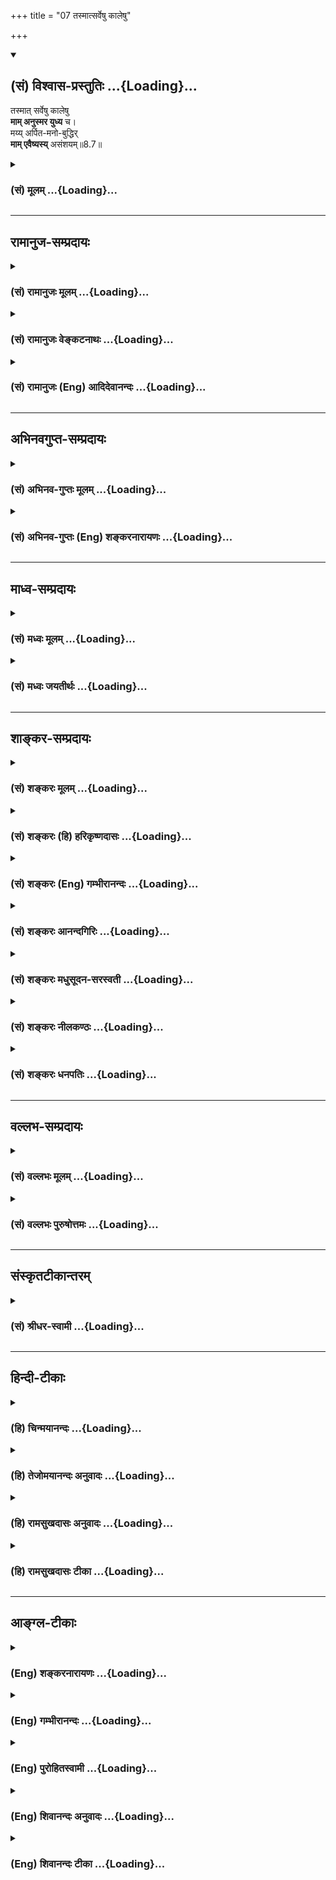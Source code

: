 +++
title = "07 तस्मात्सर्वेषु कालेषु"

+++
<div class="js_include" newlevelforh1="2" title="(सं) विश्वास-प्रस्तुतिः" unfilled url="/mahAbhAratam/vyAsaH/shlokashaH/06-bhIShma-parva/03-bhagavad-gItA-parva/saMskRtam/vishvAsa-prastutiH/08_axara-para-brahma-yo/07_tasmAtsarveShu_kA.md">
<details open><summary><h2>(सं) विश्वास-प्रस्तुतिः ...{Loading}...</h2></summary>

तस्मात् सर्वेषु कालेषु  
**माम् अनुस्मर युध्य** च।  
मय्य् अर्पित-मनो-बुद्धिर्  
**माम् एवैष्यस्य्** असंशयम्॥8.7॥
</details>
</div>
<div class="js_include collapsed" newlevelforh1="3" title="(सं) मूलम्" unfilled url="/mahAbhAratam/vyAsaH/shlokashaH/06-bhIShma-parva/03-bhagavad-gItA-parva/saMskRtam/mUlam/08_axara-para-brahma-yo/07_tasmAtsarveShu_kA.md">
<details><summary><h3>(सं) मूलम् ...{Loading}...</h3></summary>

तस्मात्सर्वेषु कालेषु मामनुस्मर युध्य च।  
मय्यर्पितमनोबुद्धिर्मामेवैष्यस्यसंशयम्।।8.7।।
</details>
</div>


_________________
## रामानुज-सम्प्रदायः
<div class="js_include collapsed" newlevelforh1="3" title="(सं) रामानुजः मूलम्" unfilled url="/mahAbhAratam/vyAsaH/shlokashaH/06-bhIShma-parva/03-bhagavad-gItA-parva/saMskRtam/rAmAnujaH/mUlam/08_axara-para-brahma-yo/07_tasmAtsarveShu_kA.md">
<details><summary><h3>(सं) रामानुजः मूलम् ...{Loading}...</h3></summary>

।।8.7।।**तस्मात् सर्वेषु कालेषु** आप्रयाणाद् अहरहः **माम् अनुस्मर**
अहरहः अनुस्मृतिकरं युद्धादिकं
वर्णाश्रमानुबन्धिश्रुतिस्मृतिचोदितनित्यनैमित्तिकं च कर्म कुरु। एतदुपायेन
**मय्यर्पितमनोबुद्धिः** अन्तकाले च **माम् एव** स्मरन् यथाभिलषितप्रकारं
मां प्राप्स्यसि न अत्र संशयः। एवं सामान्येन सर्वत्र स्वप्राप्यावाप्तिः
अन्त्यप्रत्ययाधीना इति उक्त्वा तदर्थं त्रयाणाम् उपासनप्रकारभेदं वक्तुम्
उपक्रमते। तत्र ऐश्वर्यार्थिनाम् उपासनप्रकारं यथोपासनम्
अन्त्यप्रत्ययकारकं च आह --

</details>
</div>
<div class="js_include collapsed" newlevelforh1="3" title="(सं) रामानुजः वेङ्कटनाथः" unfilled url="/mahAbhAratam/vyAsaH/shlokashaH/06-bhIShma-parva/03-bhagavad-gItA-parva/saMskRtam/rAmAnujaH/venkaTanAthaH/08_axara-para-brahma-yo/07_tasmAtsarveShu_kA.md">
<details><summary><h3>(सं) रामानुजः वेङ्कटनाथः ...{Loading}...</h3></summary>

  
  
।।8.7।। एवमन्तिमप्रत्ययाधीने फले अन्तिमप्रत्यये चानवरतभावनाधीने भवताऽपि
तथाविधभावना तदनुग्राहकं कर्म च कर्तव्यमित्युच्यतेतस्मात् इति
श्लोकेन। सर्वेषु कालेषु इत्यनेन स खल्वेवं वर्तयन्यावदायुषं
ब्रह्मलोकमभिसम्पद्यते \[छां.उ.8।15।1\] प्रायणान्तमोङ्कारमभिध्यायति
\[प्रश्नो.5।1\] इत्यादिः
श्रुतिश्चानुस्मृतेत्यभिप्रायेणआप्रायणादित्युक्तम्। सूत्रं
चआप्रायणात्तत्रापि हि दृष्टम् \[ब्र.सू.4।1।12\] इति। प्रतिमासं
प्रतिपक्षमनुस्मरणेऽप्याप्रायणादिति वक्तुं शक्यमिति तद्व्युदासाभिप्रायेण
बहुवचनमित्याहअहरहरिति। तं पूर्वापररात्रेषु युञ्जानः
इत्यादिविहितैकाग्रतानुरूपसात्त्विककालेष्वित्युक्तं भवति। तथा च सूत्रं --
यत्रैकाग्रता तत्राविशेषात् \[ब्र.सू.4।1।11\] इति। युध्य च इति विहितस्य
युद्धस्य अत्रफलवत्सन्निधावफलं तदङ्गम् इत्यादिन्यायादनुस्मृत्यङ्गत्वं
सिद्धम् तच्च युद्धमत्र प्रस्तुतत्वादुपलक्षणतयोक्तम् ततश्च प्रमाणसिद्धं
यथास्ववर्णाश्रमकर्मावश्यं कर्तव्यमित्युक्तं
भवतीत्यभिप्रायेणाहअहरहरनुस्मृतिकरं
युद्धादिकमिति। वर्णाश्रमानुबन्धीत्युपलक्ष्यसङ्ग्राहकाकारः। चोदितमित्यने
शमादिविधेश्चोदितव्यतिरिक्तविषयत्वं सूचितम्। नित्यनैमित्तिकशब्देन
फलाभिसन्धिपूर्वकर्मव्युदासः। मय्यर्पितमनोबुद्धिः इत्यस्य
उक्तार्थानुवादरूपत्वं दर्शयति -- एवमिति। उपायेन कर्मादिरूपेणेत्यर्थः।
अनुस्मरणमेवात्र मनसोऽर्पणम् बुद्धेरर्पणं तु फलप्रदत्वाध्यवसायः।
प्रकरणसिद्धावान्तरव्यापारकथनंअन्तकाले च मामेव स्मरन्निति।
यद्वाअत्रोपायेनेति कर्मानुगृहीतानुस्मृतिरेवोच्यते तत्फलं
मय्यर्पितमनोबुद्धिः इति। तस्यैवार्थः -- अन्तकाले च मामेव स्मरन्निति।
पूर्वोत्तरानुवृत्ताधिकारित्रयसाधारण्यायाह -- यथाभिलषितप्रकारं
मामिति। निस्संशयेषु सर्वेषु नित्यं वसति वै हरिः। ससंशयान्
हेतुबलान्नाध्यावसति माधवः \[म.भा.12।349।71\] इत्यादिवत्असंशयः
इत्यस्यार्जुनविशेषणत्वेऽपि फलितमाह -- नात्र संशय इति। अ मा नो ना
प्रतिषेधे इति वचनादकारो वाऽत्र पृथगनुसन्धेयः। एतमितः
प्रेत्याभिसम्भवितास्मीति यस्य स्यादद्धा न विचिकित्सास्ति
\[छां.उ.3।14।4\],इत्यादिकमत्रानु सन्धेयम्।  
  

</details>
</div>
<div class="js_include collapsed" newlevelforh1="3" title="(सं) रामानुजः (Eng) आदिदेवानन्दः" unfilled url="/mahAbhAratam/vyAsaH/shlokashaH/06-bhIShma-parva/03-bhagavad-gItA-parva/saMskRtam/rAmAnujaH/english/AdidevAnandaH/08_axara-para-brahma-yo/07_tasmAtsarveShu_kA.md">
<details><summary><h3>(सं) रामानुजः (Eng) आदिदेवानन्दः ...{Loading}...</h3></summary>

8.7 Therefore, at all times, until your departure, remember Me, day after day. Engage yourself in actions appropriate to your station and stage in life, which would make you remember Me. These actions are prescribed by the Srutis and Smrtis and comprise the periodical and occasional rites. Thus, by this means, with your mind and intellect set on Me, you will remember Me at the time of death and thus attain to Me in the manner desired by you. There is no doubt about this. Thus, having laid down the common principle that the attainment of one's end is dependent on one's last thought, Sri Krsna proceeds to describe different modes of contemplation (Upasana) to be practised by the three groups of devotees for aciring their objectives. Of these, he first speaks about the modes of contemplation to be adopted by the seekers of enjoyments and power and the type of the last thought consistent with their contemplation.

</details>
</div>


_________________
## अभिनवगुप्त-सम्प्रदायः
<div class="js_include collapsed" newlevelforh1="3" title="(सं) अभिनव-गुप्तः मूलम्" unfilled url="/mahAbhAratam/vyAsaH/shlokashaH/06-bhIShma-parva/03-bhagavad-gItA-parva/saMskRtam/abhinava-guptaH/mUlam/08_axara-para-brahma-yo/07_tasmAtsarveShu_kA.md">
<details><summary><h3>(सं) अभिनव-गुप्तः मूलम् ...{Loading}...</h3></summary>

।।8.5 -- 8.7।। अथ योऽवशिष्टः प्रश्नः कथं प्रयाणकाले ज्ञेयोऽसि इति तं
निर्णयति -- अन्तकालेऽपि इत्यादि असंशयम् इत्यन्तम्। न केवलं
स्वस्थावस्थायां यावत् अन्तकालेऽपि +++(N कालेऽपीति)+++ । मामेति --
व्यवच्छिन्नसकलोपाधिकम्। कथं च अस्वस्थावस्थायां +++(K [n] अन्तावस्थायाम्)+++
विनिवत्तसकलेन्द्रियचेष्टस्य भगवान् स्मृतिपथमुपेयात् इत्युपायमपि उपदिशति
तस्मादिति। सर्वावस्थासु व्यावहारिकीष्वपि यस्य भगवत्तत्त्वं न हृदयादपयाति
तस्य भगवत्येव सकलकर्मसंन्यासिनः सततं भगवन्मयस्य अवश्यं स्वयमेव
भगवत्तत्त्वं स्मृतिविषयतां यातीति। सदातद्भावभावितत्त्वं च अत्र हेतुः।
अतः एवाह -- येनैव वस्तुना सदा भावितान्तःकरणः +++(NK [n] अन्तःकरणभावः)+++ तदेव
मरणसमये स्मर्यते तद्भाव एव च प्राप्यते इति। सर्वथा मत्परम एव मत्प्रेप्सः
स्यादित्यत्र तात्पर्यम्। न तु यदेवान्ते स्मर्यते तत्तत्त्वमेवावाप्यते +++(N
तत्तदेवावाप्यते)+++ इति। एवं हि सति ज्ञानिनोऽपि
यावच्छरीरभाविधातुदोषविकलितचिवृत्तेर्जडतां प्राप्तस्य तामसस्येव गतिः
स्यात्। न च अम्युपगमोऽत्र युक्तः प्रमाणभूतश्रुतिविरोधात्। अस्ति हि --
तीर्थे श्वपचगृहे वा नष्टस्मृतिरपि परित्यजन् देहम्।  
  
ज्ञानसमकालमुक्तः कैवल्यं याति हतशोकः।। इति +++(PS 83 )+++तस्मादेवं विध्यनुवादौ।
सदा येन भावितमन्तःकरणं तदेवान्ते प्रयाणानन्तरं प्राप्यते। तच्च स्मर्यते
न वा इति नात्र निर्बन्धः। अन्वाचयश्चायम् अपिशब्देन सूचितः। स्मरणस्य
असर्वथाभावं वाशब्दः स्फुटयति। सदा च मत्परमो जनः सर्वथा स्यात् इति
तात्पर्यं मुनिरेव प्रकटयति। यदाह -- तस्मात् सर्वेषु कालेषु मानुस्मर इति।
तेनेत्थमत्र पदसङ्गतिः -- सदा यं यं भावं स्मरन् कलेबरं त्यजति अन्तेऽपि वा
स्मरन् -- वाग्रहणात् अस्मरन् ,वा -- तं तमेवैति। यतोऽसौ सदा तद्भावेन
भावितः। अन्ये तु -- कलेवरं त्यजति सति अन्ते कलेवरत्यागक्षणे
बन्धुपुत्रादिप्रमात्रगोचरे +++(SK [n] -- प्रमात्रन्तरागोचरे)+++
श्वासायासहिक्कागद्गदादिचेष्टाचरमभाविनि क्षणे शरीरदार्ढ्यबन्धप्रतनूभावात्
देहकृतसुखदुःखमोहबन्धे,+++(K -- वन्ध्ये)+++ कालांशे देहत्यजनशब्दवाचेय यदेव
स्मरति तदेव प्रथमसंविदनुगृहीतम् अस्य रूपं संपद्यते। तादृशे +++(SN तादृशि)+++ च
काले स्मरणस्य कारणं सदा तद्भावभावितत्त्वमिति। त्यजति इति सप्तमी योज्या
इति। प्राक्तन एवार्थः। ननु एवमन्तकाले किं प्रयोजनं तत्स्मरणेन क एवमाह
प्रयोजनम् इति किंतु वस्तुवृत्तोपनतमेव तद्भवति तस्मिन्नन्त्ये क्षणे। ननु
पुत्रकलत्रबन्धुभृतेः शिशिरोदकपानादेर्वा अन्त्ये क्षणे दृष्टं स्मरणम् इति
तद्भावापत्तिः स्यात् मैवम्। न हि सोऽन्त्यः क्षणः स्फुटदेहावस्थानात्। न
हि असावन्त्यः क्षणः अस्मद्विवक्षितो भवादृशैर्लक्ष्यते। तत्र त्वन्त्ये
क्षणे येनैव रूपेण भवितव्यं तत्संस्कारस्य दूरवर्त्तिनोऽपि --
जातिदेशकालव्यवहितानामपि +++(SN omit जाति also the following compound word
स्मृति,etc.)+++ आनन्तर्यम् स्मृतिसंस्कारयोरेकरूपत्त्वात् +++(YS IV 9.)+++इति
न्यायेन प्रबोधेन भाव्यम्। तद्वशात् तत्स्मरणं तत्स्मृत्या
तद्भावप्राप्तिः। कस्य चित्तु देहस्य स्वस्थावस्थायामपि तदेव
काकतालीयवशाद्व्यज्यते। यथा मृगादेः पुराणे वर्णनं तत्कृतं तु मृगत्वम्। अत
एव प्रयाणकालेऽपि च माम् +++(VII30 )+++ इत्यादौ अपि च इति ग्रहणम्। ये हि सदा
भगवन्तं भावयन्ति,एवंभूता भविष्यामः इति तेषान्तज्जः
संस्कारोऽन्यसंस्कारप्रतिबन्धी +++(YS I 50 )+++इति न्यायेन
तस्यामलक्ष्यायामन्तदशायां संस्कारान्तरापहस्तनेन तत्संस्कारकृते
तत्तत्त्वस्मरणे,देहसद्भावक्षणकृते च तस्य स्मरणे +++(omits देहसद्भाव --
स्मरणे)+++ अनन्तरं देहविनिपातक्षणे एव कालसंस्कारनिवृत्तेः
तदिदमित्यादिवेद्यविभागानवभासात् संविन्मात्रसतत्त्वपरमेश्वरस्वभावतैव भवति
+++(CA adds इति श्रीमदभिनवगुप्तगुरूणां संमतम् ( संस्मृतम्)+++ after भवति)
इत्यलम् ( इत्यलं बहुना)। असंशयमिति -- नात्र संदेग्धव्यमिति
\[तात्पर्यम्\]।

</details>
</div>
<div class="js_include collapsed" newlevelforh1="3" title="(सं) अभिनव-गुप्तः (Eng) शङ्करनारायणः" unfilled url="/mahAbhAratam/vyAsaH/shlokashaH/06-bhIShma-parva/03-bhagavad-gItA-parva/saMskRtam/abhinava-guptaH/english/shankaranArAyaNaH/08_axara-para-brahma-yo/07_tasmAtsarveShu_kA.md">
<details><summary><h3>(सं) अभिनव-गुप्तः (Eng) शङ्करनारायणः ...{Loading}...</h3></summary>

8.5-7 Antakale etc., upto asamsayam. At the time of departure also :
i.e., not only as longs as \[one is\] in the healthy and unmolested
condition. Me alone : Me, with all attributes undistinguished. But at
the time of unhealthy state (at the time of death) of a person, how
cloud the Bhagavat enter the path of his memory, when all the activities
of the senses of that person have totally ended ; Hence \[to achieve
this result the Lord\] teaches also the means or device by 'Therefore'
etc.: The Bhagavat surely, on His own accord, becomes \[even at the time
of death\] the object of memory of that person from whose heart (mind)
the Bhagavat has never gone away in any cirucumstance connected with the
mundane life also; who has \[thus\] renounced all his actions to the
Bhagavat alone; and who is full of (fully absorbed in) the Bhagavat. For
this end, the means is to remain constantly absorbed in the thought of
the Bhagavat. That is why He Says : 'With whatever object the internal
organ of a person is filled up always, that object alone is remembered
by him at the time of death, and the state of that being alone is
attained \[by him\]. Hence, let a person, by all means, have Me alone as
his goal and be desirous of attaining Me'. This is the idea here. The
idea \[intended here\] is certainly not 'What is remembered, without
fail, at the last moment that being alone is attained by him'. Because
in that case the attainment of the man of wisdom would also be just like
that of an ignorant man. For, the former too \[at the time of death\]
gets \[complete\] dulness of mind that is benumbed by the disorder (or
defect) of he elements existing in his entire body. Certainly it is not
proper to accept this here. For, it would go agains the authority of the
scriptures. For, the fact is- 'He who has attained liberation
simultaneously with realisation \[of the Self\], and whose sorrows
\[therefore\] have been destroyed - he attains completely unity \[with
the Absolute\] even though \[at the time of death\] he has lost his
memory and abandons his body in a sacred place or in the house of a
dog-cooker (i.e., man of a low tribe)'. (PS, 83). Therefore the
matter-of-fact statement (or explanation) and injunction \[that are
meant here\] are the following : If a person's internal organ is
absorbed incessantly in the thought of a particular being, the same
being is attained by him at end after departure. It is immaterial
whether \[at the time of departure\] that being is remembered or not.
This secondary importance \[of the remembrance\] is indicated by the
word api 'also'. The word va 'or' makes it clear that the rememberance
does not exist in each and every case. The Sage (Vyasa) himself
clarifies his idea 'Let a man always remain by all means keeping Me (the
Absolute Lord) as his supreme goal'. Since the Sage says : 'Therefore at
all times keep Me (the Absolute) in your mind'. Therefore, the following
is the combination of words \[of the verse intended here\] : If a
person, remembering always, or at the last moment - the use of or
denotes 'or not remembering \[at the last moment\]' - a particular
being, leaves his body, he attains that particular being alone. For, he
is always absorbed in the thought of that being. But others \[interpret
the verses as follows\] : When one leaves his body as the end, just at
the moment of leaving the body i.e., at that moment which is not
cognizable to the perceivers like relatives, sons etc. \[standing
nearby\]; at that moment that comes last after the limb-movements, like
\[heavy\] breathing, exertion, hiccup, convulsive utterance etc., \[have
endred\]; at that fraction of time when the bondage of pleasure, pain
and bewilderment is weakened as a result of the weakening of the control
of the bodily strength; at that time that goes by the term dehatyajana
'the moment of casting the body off'; at that moment whatsoever being a
person remembers, his nature becomes entriely identical with that being,
favoured (taken as an object) by the First Consiousness. the cause for
remembering \[the Lord\] at that moment is to remanin ever absorbed in
the thought of Him. The word tyajati \[of verse 6\] is to be construed
as the seventh case \[meaning 'at the time of abandoning'\]. Hence, the
purport \[of the passage\] is only what has been said above. What is the
use of such a remembrance of Him at the last moment ; But, who told that
\[there\] is a use \[for it\] ; But, the remembrance is certainly
brought about as a natural course at the last moment. But this
\[proposition\] would lead to an undersirable conseence. For, it has
been observed that a person \[usually\] remberances at the last moment
either the maintenance of his children, wife and relatives, or drinking
of cold water and so on. So, he would become identical with those
things. It is not so. The moment, you speak of, is not the last moment.
For, at that moment the existence of body is being clearly felt. Really
that last moment, which we would like to speak of, can't be perceived by
persons like you. In what form alone the remembrance should be there at
the last moment is decided by \[its cause\], a potential mental
impression certainly arising at that time - even though it is far off -
according to the general principle : 'The remembrance and the potential
mental impression \[that causes it\] being identical in form, there
should be a seential immediacy \[between them\], even though they are
removed \[from one another\] by many births, by long distance and by
long passage of time'. (YS, IV, 9). Thus, depending on the potential
mental impression, there arises remembrance of a particular being, and
becuase of its remembrance one attains the identity of that being.
However in the case of certain body the same \[process\] is accidentally
indicated even at the stage of healthy body-condition. See for example,
the remembrance of a deer etc., \[both in the healthy conditions and in
the dying moment\] and the conseential attainment of the deerhood, as
described in the Puranic literature. That is why api ca 'and also' is
employed in \[the statement\] like 'and also at the time of journey.'
Therefore, those who constantly think of the Bhagavat with intention
'Let us become this Being'; they attain \[in the following order\] the
identity with Absolute Lord, of the exclusive nature of Consciousness :
\[First\] there arises the thought (smarana) of the Lord at the moment
when the bodily existence is felt; then at that unperceivable last
moment the potential mental impression, born of the said thought, gives
rise to the remembrance of the Lord by striking down all the other
potential mental impressions, according to the principle : 'The
potential mental impression, born therefrom , make all other potential
mental impressions powerless (YS., I, 50). Then only at the moment of
the fall of the body, because at that time the mental impression created
by \[the sense of\] time has come to an end and because the differences
of the objects like 'this', 'that' etc., are not felt-at that moment he
attains identity with the Lord. This much of discussion is enough.
Without doubt (verse 7) : one should not entertain any doubt in this
regard.

</details>
</div>


_________________
## माध्व-सम्प्रदायः
<div class="js_include collapsed" newlevelforh1="3" title="(सं) मध्वः मूलम्" unfilled url="/mahAbhAratam/vyAsaH/shlokashaH/06-bhIShma-parva/03-bhagavad-gItA-parva/saMskRtam/madhvaH/mUlam/08_axara-para-brahma-yo/07_tasmAtsarveShu_kA.md">
<details><summary><h3>(सं) मध्वः मूलम् ...{Loading}...</h3></summary>

।।8.6 -- 8.7।। स्मरन्पुरुषस्त्यजतीति भिन्नकालीनत्वेऽप्यविरोध इति मन्दमतेः
शङ्का मा भूदित्यन्त इति विशेषणम् सुमतेनव शङ्कावकाशः। स्मरंस्त्यजति
इत्येककालीनत्वप्रतीतेः। दुर्मतेर्दुःखान्न स्मरंस्त्यजतीति
शङ्का। त्यजन्देहं न कश्चित्तु मोहमाप्नोत्यसंशयम् इति स्कान्दे। तस्य
हैतस्य हृदयस्याग्रं प्रद्योतते तेन प्रद्योतेनैष आत्मा निष्क्रामति
\[बृ.उ.4।4।2\] इति हि श्रुतिः। सदा तद्भावभावितः,इत्यन्तकालस्मरणोपायमाह --
भावोऽन्तर्गतं मनः तथाभिधानात्। भावितत्वं अतिवासितत्वम्। भावना त्वतिवासना
इत्यभिधानात्।

</details>
</div>
<div class="js_include collapsed" newlevelforh1="3" title="(सं) मध्वः जयतीर्थः" unfilled url="/mahAbhAratam/vyAsaH/shlokashaH/06-bhIShma-parva/03-bhagavad-gItA-parva/saMskRtam/madhvaH/jayatIrthaH/08_axara-para-brahma-yo/07_tasmAtsarveShu_kA.md">
<details><summary><h3>(सं) मध्वः जयतीर्थः ...{Loading}...</h3></summary>

।।8.6 -- 8.7।। ननु कलेवरत्यागस्यान्ताव्यभिचारादन्त इति व्यर्थमित्यत आह --
**स्मरन्नि**ति। नान्त इत्येतत्कलेवरं त्यजतीत्यस्य विशेषणं येन व्यर्थं
स्यात् किन्तु अन्ते स्मरन्निति स्मरणस्यैव तत्रापि किं प्रयोजनं इति चेत्
उच्यतेलक्षणहेत्वोः क्रियायाः \[अष्टा.3।2।126\] इति लक्षणेऽपि
शतुर्विधानात्। स्मरन्पुरुषः कलेवरं त्यजति इति
स्मरणकलेवरत्यागयोर्भिन्नकालत्वेऽपि न कश्चिच्छब्दविरोध इति मन्दमतेः शङ्का
स्यात् सा मा भूदित्येवमर्थमन्त इति स्मरणस्य विशेषणमुपात्तम् तेनात्र
स्मरणकलेवरत्यागयोरेककालत्वसिद्धिरिति। मन्दमतेः इत्यस्य कृत्यमाह --
**सुमतेरि**ति। कुतः इत्यत आह -- **स्मरन्नि**ति। लटः शतृशानचौ
\[अष्टा.3।2।124\] इति लडादेशत्वेनापि शतुर्विधानमस्ति स च लडिति वर्तमाने
पुनर्लङ्ग्रहणसामर्थ्यात्क्वचित् प्रथमासामानाधिकरण्येऽपि भवति लक्षणे
विहिताच्च ल़डादेशो बलीयान्। तत्र क्रियाया इत्युपपदसापेक्षत्वात्
अस्यानपेक्षत्वात्। अप्रथमासमानाधिकरणे
इत्यस्यातिप्रसक्तिपरिहारमात्रार्थत्वात्। तथा च बलवतो
ग्राह्यत्वेस्मरंस्त्यजति इत्यस्य स्मरति च त्यजति चेत्यर्थः स्यात्। एवं
चान्तः इत्यनुक्ते़ऽपि,स्मरणत्यागयोरेककालीनत्वप्रतीतेः सुमतेर्नैव
शङ्कावकाश इति भावः। ननु दुर्मतिरपि शाब्दं न्यायं जानात्येव अन्यथा
शास्त्रे नाधिक्रियेत केवलमध्यात्मविषये न प्रवीणः तत्कथं तस्याप्येषा
शङ्का स्यात् ततश्च तं प्रत्यपि अन्त इत्येतत् व्यर्थमित्यत आह --
**दुर्मतेरि**ति। दुर्मतेर्भविष्यति शङ्का भिन्नकालत्वविषया। कुतः मरणकाले
महद्दुःखं जायते दुःखस्य च संस्कारविलोपहेतुत्वं प्रसिद्धम् अतो
दुःखात्कारणात् मूर्छितो न स्मरंस्त्यजति। कलेवरत्यागसमये स्मरणमसम्भवीति
यावत्। एतामनुपपत्तिं पश्यन् बलवन्तमपि लडादेशं विहाय लक्षणार्थमेव हि
मन्यत इति भावः। ननु सुमतेरप्येवं शङ्का स्यादेव कथं चेयं शङ्का
तत्त्वप्रतीतिरेवेति चेत् न अज्ञानिन एव देहाभिमानिनो
देहत्यागमात्मत्यागमिव मन्यमानस्य मरणकाले दुःखं भवति तदपि
मरणक्षणात्पूर्वमेव ज्ञानी तु सर्वदा देहं हेयमेव मन्यमानो न मनागपि
दुःखायते किन्तु विशिष्टमेव तस्योत्क्रमणामत्यध्यात्मशास्त्रमनुसन्दधानस्य
सुमतेः शङ्कानवकाशात्। किं तदध्यात्मशास्त्रं इत्यत आह -- **त्यजन्नि**ति।
कश्चिद्विद्वान्। अविद्वानपि तत्काले तस्येति मरणवैशिष्ट्यमात्रपरम् न
त्वन्त इत्येतत् स्मरणविशेषणं चेत् तदासदा तद्भावभावितः \[8।6\] इत्यनेनैव
गतार्थं स्यात् अन्यथा तद्व्यर्थं भवेदित्यत आह -- **सदे**ति।
अन्तकालस्मरणमेव तत्प्राप्तिसाधनम्। न च तदकस्माद्भवति अतः तदुपायत्वेन सदा
तद्भावभावितत्वमुच्यत इत्यर्थः। कथमित्यतो यथाऽयं तदुपायः स्यात् तथा
व्याचष्टे -- **भाव** इति। तथाऽभिधानादिति स्याद्भावोऽन्तर्गतं मन
इत्येवरूपादभिधानादित्यर्थः। वासितत्वं संस्कृतत्वम्। तस्मिन्
भावस्तद्भावस्तेन भावित इति मनोधर्मेणात्मोपचर्यते।

</details>
</div>


_________________
## शाङ्कर-सम्प्रदायः
<div class="js_include collapsed" newlevelforh1="3" title="(सं) शङ्करः मूलम्" unfilled url="/mahAbhAratam/vyAsaH/shlokashaH/06-bhIShma-parva/03-bhagavad-gItA-parva/saMskRtam/shankaraH/mUlam/08_axara-para-brahma-yo/07_tasmAtsarveShu_kA.md">
<details><summary><h3>(सं) शङ्करः मूलम् ...{Loading}...</h3></summary>

।।8.7।। --,**तस्मात् सर्वेषु कालेषु माम् अनुस्मर** यथाशास्त्रम्। **युध्य
च** युद्धं च स्वधर्मं कुरु। मयि वासुदेवे अर्पिते मनोबुद्धी यस्य तव स
त्वं **मयि अर्पितमनोबुद्धिः** सन् **मामेव** यथास्मृतम् **एष्यसि**
आगमिष्यसि **असंशयः** न संशयः अत्र विद्यते।। किञ्च --,

</details>
</div>
<div class="js_include collapsed" newlevelforh1="3" title="(सं) शङ्करः (हि) हरिकृष्णदासः" unfilled url="/mahAbhAratam/vyAsaH/shlokashaH/06-bhIShma-parva/03-bhagavad-gItA-parva/saMskRtam/shankaraH/hindI/harikRShNadAsaH/08_axara-para-brahma-yo/07_tasmAtsarveShu_kA.md">
<details><summary><h3>(सं) शङ्करः (हि) हरिकृष्णदासः ...{Loading}...</h3></summary>

।।8.7।। क्योंकि इस प्रकार अन्तकालकी भावना ही अन्य शरीरकी प्राप्तिका कारण
है --, इसलिये तू हर समय मेरा स्मरण कर और शास्त्राज्ञानुसार स्वधर्मरूप
युद्ध भी कर। इस प्रकार मुझ वासुदेवमें जिसके मनबुद्धि अर्पित हैं ऐसा तू
मुझमें अर्पित किये हुए मनबुद्धिवाला होकर मुझको ही अर्थात् मेरे
यथाचिन्तित स्वरूपको ही प्राप्त हो जायगा इसमें संशय नहीं है।

</details>
</div>
<div class="js_include collapsed" newlevelforh1="3" title="(सं) शङ्करः (Eng) गम्भीरानन्दः" unfilled url="/mahAbhAratam/vyAsaH/shlokashaH/06-bhIShma-parva/03-bhagavad-gItA-parva/saMskRtam/shankaraH/english/gambhIrAnandaH/08_axara-para-brahma-yo/07_tasmAtsarveShu_kA.md">
<details><summary><h3>(सं) शङ्करः (Eng) गम्भीरानन्दः ...{Loading}...</h3></summary>

8.7 Tasmat, therefore; anusmara, think of; mam, Me, in the way
prescribed by the scriptures; sarvesu kalesu, at all times; and yudhya,
fight, engage your-self in war, which is your own (caste) duty.
Asamsayah, there is no doubt in this matter; that arpita-mano-buddhih,
by dedicating your mind and intellect; mayi; to Me; esyasi, you-you who
have thus dedicated our mind and intellect to Me, Vasudeva-will attain;
mam eva, Me alone, as I shall be remembered. \[When the Lord instructs
Arjuna to think of Him, and at the same time engage in war, it may seem
that He envisages a combination of Knowledge and action. But this is not
so, because when one thinks of all actions, accessories and results that
come within the purview of the mind and the intellect as Brahman, it is
denied that actions etc. have any separate reality apart from Brahman.
Therefore no combination is involved here.\] Besides,

</details>
</div>
<div class="js_include collapsed" newlevelforh1="3" title="(सं) शङ्करः आनन्दगिरिः" unfilled url="/mahAbhAratam/vyAsaH/shlokashaH/06-bhIShma-parva/03-bhagavad-gItA-parva/saMskRtam/shankaraH/AnandagiriH/08_axara-para-brahma-yo/07_tasmAtsarveShu_kA.md">
<details><summary><h3>(सं) शङ्करः आनन्दगिरिः ...{Loading}...</h3></summary>

।।8.7।। सततभावना
प्रतिनियतफलप्राप्तिनिमित्तान्त्यप्रत्ययहेतुरित्यङ्गीकृत्यानन्तरश्लोकमवतारयति
-- **तस्मादिति।** विशेषणत्रयवतो भगवदनुस्मरणस्य भगवत्प्राप्तिहेतुत्वं
तस्मादित्युच्यते। सर्वेषु कालेष्वादरनैरन्तर्याभ्यां सहेति यावत्।
भगवदनुस्मरणे विशेषणत्रयसाहित्यं यथाशास्त्रमिति द्योत्यते। भगवदनुसंधानं
कर्तव्यमुक्त्वा तेन सह स्वधर्ममपि कुरु युद्धमित्युपदिशता भगवता समुच्चयो
ज्ञानकर्मणोरङ्गीकृतो भातीत्याशङ्क्याह -- **मयीति।** मनोबुद्धिगोचरं
क्रियाकारकफलजातं सकलमपि ब्रह्मैवेति भावयन्युध्यस्वेति ब्रुवता
क्रियादिकलापस्य ब्रह्मातिरिक्तस्याभावाभिलापान्नात्र समुच्चयो विवक्षित
इत्यर्थः। उक्तरीत्या स्वधर्ममनुवर्तमानस्य प्रयोजनमाह -- **मामेवेति।**
उक्तसाधनवशात्फलप्राप्तौ प्रतिबन्धाभावं सूचयति -- **असंशय इति।**

</details>
</div>
<div class="js_include collapsed" newlevelforh1="3" title="(सं) शङ्करः मधुसूदन-सरस्वती" unfilled url="/mahAbhAratam/vyAsaH/shlokashaH/06-bhIShma-parva/03-bhagavad-gItA-parva/saMskRtam/shankaraH/madhusUdana-sarasvatI/08_axara-para-brahma-yo/07_tasmAtsarveShu_kA.md">
<details><summary><h3>(सं) शङ्करः मधुसूदन-सरस्वती ...{Loading}...</h3></summary>

।।8.7।। यस्मादेवं पूर्वस्मरणाभ्यासजनिताऽन्त्या भावनैव तदानीं परावशस्य
देहान्तरप्राप्तौ कारणम् तस्मान्मद्विषयकार्यभावनोत्पत्त्यर्थं सर्वेषु
कालेषु पूर्वमेवादरेण मां सगुणमीश्वरमनुस्मर चिन्तय।
यद्यन्तःकरणाशुद्धिवशान्न शक्नोषि सततमनुस्मर्तुं ततोऽन्तःकरणशुद्धये युध्य
च। अन्तःकरणशुद्ध्यर्थं युद्धादिकं स्वधर्मं कुरु। युध्येति
युध्यस्वेत्यर्थः। एवंच नित्यनैमित्तिककर्मानुष्ठानेनाशुद्धिक्षयान्मयि
भगवति वासुदेवेऽर्पिते संकल्पाध्यवसायलक्षणे मनोबुद्धी येन त्वया स
त्वमीदृशः सर्वदा मच्चिन्तनपरः सन्मामेवैष्यसि प्राप्यस्यसि। असंशयो नात्र
संशयो विद्यते। इदं च सगुणब्रह्मचिन्तनमुपासकानामुक्तं
तेषामन्त्यभावनासापेक्षत्वात्। निर्गुणब्रह्मज्ञानिनां तु
ज्ञानसमकालमेवाज्ञाननिवृत्तिलक्षणाया मुक्तेः
सिद्धत्वान्नास्त्यन्त्यभावनापेक्षेति द्रष्टव्यम्।

</details>
</div>
<div class="js_include collapsed" newlevelforh1="3" title="(सं) शङ्करः नीलकण्ठः" unfilled url="/mahAbhAratam/vyAsaH/shlokashaH/06-bhIShma-parva/03-bhagavad-gItA-parva/saMskRtam/shankaraH/nIlakaNThaH/08_axara-para-brahma-yo/07_tasmAtsarveShu_kA.md">
<details><summary><h3>(सं) शङ्करः नीलकण्ठः ...{Loading}...</h3></summary>

।।8.7।। यस्मादेवं तस्मात्सर्वेषु कालेषु मामनुस्मर अन्तकाले मत्स्मृत्या
मद्भावप्राप्त्यर्थं। युध्यचेति चकारात्कर्मोपास्त्योः समुच्चयोऽवगम्यते।
ज्ञानकर्मसमुच्चयकर्तरीव तदुभयानुष्ठातर्येकस्मिन्नेवाधिकारिणि
कर्तृत्वाकर्तृत्वप्रत्ययकृतविरोधाभावात्। मयि अर्पिते मदेकनिष्ठतां नीते
मनोबुद्धी येन स मय्यर्पितमनोबुद्धिस्त्वं असंशयं मामेवैष्यसि प्राप्स्यसि।
अन्तकाले स्मरणेनेति शेषः।

</details>
</div>
<div class="js_include collapsed" newlevelforh1="3" title="(सं) शङ्करः धनपतिः" unfilled url="/mahAbhAratam/vyAsaH/shlokashaH/06-bhIShma-parva/03-bhagavad-gItA-parva/saMskRtam/shankaraH/dhanapatiH/08_axara-para-brahma-yo/07_tasmAtsarveShu_kA.md">
<details><summary><h3>(सं) शङ्करः धनपतिः ...{Loading}...</h3></summary>

।।8.7।। यस्मादेवं सदाभ्यस्ता भावनान्तकालेऽपि सैवोद्भूता
स्वविषयप्राप्तिकरी तस्मात् सर्वेषु कालेषु आदरनैरन्तर्याभ्यां मां सगुणं
निर्गुणं वा यथाशास्त्रमनुस्मर यध्य च युध्यस्व स्ववर्णधर्मयुद्धं च कुरु। न
चलति निजवर्णधर्मतो यः सममतिरात्मसुहृद्विपक्षपक्षे। न हरति न च हन्ति
किंचिदुच्चैः सितमनसं तमवेहि विषणुभक्तम् इति विष्णुपुराणे
निजवर्णधर्मतोऽजलनं विष्णुभक्तलक्षणमुक्तम्। भगवता च युध्य चेत्युक्तं
तेनोपासनाकर्मसमुच्चयः। मयि अर्पिते मनोबुद्धी यस्य तव स त्वमेतादृशः
सन्मामेवैष्यसि आगमिष्यसि अत्र संशयो न विद्यते।

</details>
</div>


_________________
## वल्लभ-सम्प्रदायः
<div class="js_include collapsed" newlevelforh1="3" title="(सं) वल्लभः मूलम्" unfilled url="/mahAbhAratam/vyAsaH/shlokashaH/06-bhIShma-parva/03-bhagavad-gItA-parva/saMskRtam/vallabhaH/mUlam/08_axara-para-brahma-yo/07_tasmAtsarveShu_kA.md">
<details><summary><h3>(सं) वल्लभः मूलम् ...{Loading}...</h3></summary>

।।8.7।। यत एवं तस्मात्त्वमपि सर्वकालेषु मामनुस्मरश्रीकृष्णः शरणं मम इति।
एवं योगेन स्वकर्मकरणमपि तव श्रेय इत्याह -- युद्ध्य चेति। तथा
मय्यर्पितमनोबुद्धिरत्रमनोबुद्धिः इत्युक्त्या सङ्कल्पव्यवसायावपि मय्येव
विधेयाविति द्योतनाय। एवं च मामेव प्राप्स्यसि नाक्षरादिकमत्र न संशयः।

</details>
</div>
<div class="js_include collapsed" newlevelforh1="3" title="(सं) वल्लभः पुरुषोत्तमः" unfilled url="/mahAbhAratam/vyAsaH/shlokashaH/06-bhIShma-parva/03-bhagavad-gItA-parva/saMskRtam/vallabhaH/puruShottamaH/08_axara-para-brahma-yo/07_tasmAtsarveShu_kA.md">
<details><summary><h3>(सं) वल्लभः पुरुषोत्तमः ...{Loading}...</h3></summary>

  
  
।।8.7।। अतः सदा त्वं मद्भावयुक्तो भवेत्याह -- तस्मादिति। तस्मात्
पूर्वोक्तात् कारणात् सर्वेषु कालेषु लौकिकवैदिकक्रियायोग्येषु मय्यर्पितं
मनश्चाञ्चल्यदोषनिवारणार्थं बुद्धिरन्यत्र व्यवसायदोषनिवारणार्थं येन
तादृशः सन् मामनुस्मर चिन्तय। अनुस्मरणेन मया कृपया सर्वदा त्वं स्मर्यसे
तस्मात्सर्वदा मत्स्मरणं फलरूपं भविष्यतीति भावो व्यञ्जितः। युद्ध्य च
युध्यस्व सद्भावनया मदाज्ञया युद्धमपि कुर्वित्यर्थः। एवमनुस्मरणेन असंशयः
सन्देहरहितः सन् मामेव एष्यसीत्यर्थः। असंशयः अत्र च सन्देहो नास्तीति
भावः।  
  

</details>
</div>


_________________
## संस्कृतटीकान्तरम्
<div class="js_include collapsed" newlevelforh1="3" title="(सं) श्रीधर-स्वामी" unfilled url="/mahAbhAratam/vyAsaH/shlokashaH/06-bhIShma-parva/03-bhagavad-gItA-parva/saMskRtam/shrIdhara-svAmI/08_axara-para-brahma-yo/07_tasmAtsarveShu_kA.md">
<details><summary><h3>(सं) श्रीधर-स्वामी ...{Loading}...</h3></summary>

।।8.7।। **तस्मादिति।** यस्मात्पूर्ववासनैवान्तकाले स्मृतिहेतुः नहि तदा
विवशस्य स्मरणोद्यमः संभवति तस्मात्सर्वदा मामनुस्मरानुचिन्तय। संततस्मरणं
च चित्तशुद्धिं विना न भवति अतो युध्य च युध्यस्व। चित्तशुद्ध्यर्थं
युद्धादिकं स्वधर्मं चानुतिष्ठेत्यर्थः। एवं मय्यर्पितं मनः संकल्पात्मकं
बुद्धिश्च व्यवसायात्मिका येन त्वया स त्वं मामेव प्राप्स्यसि। असंशयः
संशयोऽत्र नास्ति।

</details>
</div>


_________________
## हिन्दी-टीकाः
<div class="js_include collapsed" newlevelforh1="3" title="(हि) चिन्मयानन्दः" unfilled url="/mahAbhAratam/vyAsaH/shlokashaH/06-bhIShma-parva/03-bhagavad-gItA-parva/hindI/chinmayAnandaH/08_axara-para-brahma-yo/07_tasmAtsarveShu_kA.md">
<details><summary><h3>(हि) चिन्मयानन्दः ...{Loading}...</h3></summary>

।।8.7।। कोई भी धर्म तब तक समाज की निरन्तर सेवा नहीं कर सकता जब तक वह
धर्मानुयायी लोगों को अपना व्यावहारिक दैनिक जीवन सफलतापूर्वक जीने की विधि
और साधना का उपदेश नहीं देता। यहाँ एक ऐसी साधना बतायी गयी है जो भौतिक और
आध्यात्मिक दोनों ही क्षेत्रों में समान रूप से लागू होती है। इस सरल उपदेश
के पालन से न केवल रहन सहन का स्तर बल्कि सम्पूर्ण जीवन का स्तर भी उच्च
किया जा सकता है। अनेक लोग हैं जिन्हें सन्देह होता है कि मन को धर्म तथा
व्यावहारिक जीवन में बाँटना किसी भी क्षेत्र में वास्तविक सफलता पाने में
हानिकारक है। वास्तव में यह एक अविचारपूर्ण तर्क है। बहुत ही कम अवसरों पर
व्यक्ति का मन पूर्णतया उसी स्थान पर होता है जहाँ वह काम कर रहा होता है।
सामान्यतः मन का एक बड़ा भाग भय के भयंकर जंगलों में या ईर्ष्या की गुफाओं
में या फिर असफलता की काल्पनिक सम्भावनाओं के रेगिस्तान में सदैव भटकता
रहता है। इस प्रकार मन की सम्पूर्ण शक्ति का अपव्यय करने के स्थान पर
भगवान् उपदेश देते हैं कि भौतिक और आध्यात्मिक दोनों ही क्षेत्रों में
सर्वोच्च लाभ पाने के इच्छुक और प्रयत्नशील पुरुष्ा को अपना मन शान्त और
पावन सत्यस्वरूप में स्थिर करना चाहिए। ऐसा करने से वह अपनी सम्पूर्ण
क्षमता को अपने कार्य के उपयोग में ला सकता है और इस प्रकार इह और पर दोनों
ही लोकों में सर्वोच्च सम्मान का स्थान प्राप्त कर सकता है। हिन्दु धर्म में
धर्म और जीवन परस्पर विलग नहीं हैं। एक दूसरे से विलग होने से दोनों ही
नष्ट हो जायेंगे। वे परस्पर वैसे ही जुड़े हुए हैं जैसे मनुष्य का धड़ और
मस्तक। वियुक्त होकर दोनों ही जीवित नहीं रह सकते। जीवन में आने वाली
परीक्षा का घड़ियों में भी एक सच्चे साधक को चाहिए कि वह अपने मन के
निरन्तर शुद्ध आत्मस्वरूप तथा विश्व के अधिष्ठान ब्रह्म में एकत्व भाव से
स्थिर रखना सीखे। न तो यह कठिन है और न ही अनभ्यसनीय। रंगमंच पर राजा की
भूमिका करते हुये एक अभिनेता को कभी यह विस्मृत नहीं होता कि शहर में उसकी
एक पत्नी और पुत्र भी है। यदि अपनी यह पहचान भूलकर रंगमंच के बाहर भी वह
राजा के समान व्यवहार करने लगे तो तत्काल ही उसे समाज के हित में किसी
पागलखाने में भर्ती करा दिया जायेगा। परन्तु वह अपने वास्तविक व्यक्तित्व
को जानता है इसलिए वह कुशल अभिनेता होता है। इसी प्रकार सदा अपने दिव्य
स्वरूप के प्रति जागरूक रहते हुए भी हम जगत् में बिना किसी बाधा के कार्य
कर सकते हैं। इस ज्ञान में स्थित होकर कर्म करने से हमारी उपलब्धियों को
विशेष आभा प्राप्त होती है और उसके साथ ही जीवन में आने वाली निराशा की
घड़ी में उत्पन्न होने वाली मन की प्रतिक्रियाओं को हम शान्त और मन्द करने
में समर्थ बनते हैं। वास्तविक अर्थ में एक सुशिक्षित एवं सुसंस्कृत पुरुष को
कभी भी अपनी शिक्षा का विस्मरण नहीं होता। वह तो उसके जीवन का अंग बन जाती
है। उसके आचार विचार और व्यवहार में शिक्षा की सुरभि का सतत निस्सरण होता
रहता है। उसी प्रकार आत्मभाव में स्थित पुरुष के मन में सबके प्रति करुणा
और प्रेम तथा कर्मों में निःस्वार्थ भाव होता है। यही वह रहस्य है जिसके
कारण वैदिक सभ्यता ने अपने काल में सम्पूर्ण विश्व को अपनी ओर आकर्षित किया
और वह भावी पीढ़ियों के सम्मान का पात्र बनी। भगवान् यहाँ स्पष्ट कहते हैं
कि जो पुरुष केवल धर्म प्रतिपादित फल के लिए युद्ध का जीवन जीते हुए भी
मेरा स्मरण करता है उसका मन और बुद्धि मुझमें ही समाहित हो जाती है। अपने
विचारों के अनुसार तुम बनोगे इस सिद्धांत के अनुसार तुम मुझे निःसन्देह
प्राप्त होगे। आगे कहते हैं --

</details>
</div>
<div class="js_include collapsed" newlevelforh1="3" title="(हि) तेजोमयानन्दः अनुवादः" unfilled url="/mahAbhAratam/vyAsaH/shlokashaH/06-bhIShma-parva/03-bhagavad-gItA-parva/hindI/tejomayAnandaH/anuvAdaH/08_axara-para-brahma-yo/07_tasmAtsarveShu_kA.md">
<details><summary><h3>(हि) तेजोमयानन्दः अनुवादः ...{Loading}...</h3></summary>

।।8.7।। इसलिए, तुम सब काल में मेरा निरन्तर स्मरण करो; और युद्ध करो
मुझमें अर्पण किये मन, बुद्धि से युक्त हुए निःसन्देह तुम मुझे ही प्राप्त
होओगे।।

</details>
</div>
<div class="js_include collapsed" newlevelforh1="3" title="(हि) रामसुखदासः अनुवादः" unfilled url="/mahAbhAratam/vyAsaH/shlokashaH/06-bhIShma-parva/03-bhagavad-gItA-parva/hindI/rAmasukhadAsaH/anuvAdaH/08_axara-para-brahma-yo/07_tasmAtsarveShu_kA.md">
<details><summary><h3>(हि) रामसुखदासः अनुवादः ...{Loading}...</h3></summary>

।।8.7।। इसलिये तू सब समयमें मेरा स्मरण कर और युद्ध भी कर। मेरेमें मन और
बुद्धि अर्पित करनेवाला तू निःसन्देह मेरेको ही प्राप्त होगा।

</details>
</div>
<div class="js_include collapsed" newlevelforh1="3" title="(हि) रामसुखदासः टीका" unfilled url="/mahAbhAratam/vyAsaH/shlokashaH/06-bhIShma-parva/03-bhagavad-gItA-parva/hindI/rAmasukhadAsaH/TIkA/08_axara-para-brahma-yo/07_tasmAtsarveShu_kA.md">
<details><summary><h3>(हि) रामसुखदासः टीका ...{Loading}...</h3></summary>

।।8.7।।***व्याख्या --*'तस्मात्सर्वेषु कालेषु मामनुस्मर युध्य च'--**यहाँ
**'सर्वेषु कालेषु'** पदोंका सम्बन्ध केवल स्मरणसे ही है युद्धसे नहीं
क्योंकि युद्ध सब समयमें निरन्तर हो ही नहीं सकता। कोई भी क्रिया निरन्तर
नहीं हो सकती प्रत्युत समयसमयपर ही हो सकती है। कारण कि प्रत्येक क्रियाका
आरम्भ और समाप्ति होती है -- यह बात सबके अनुभवकी है। परन्तु
भगवत्प्राप्तिका उद्देश्य होनेसे भगवान्का स्मरण सब समयमें होता है क्योंकि
उद्देश्यकी जागृति हरदम रहती है। सब समयमें स्मरण करनेके लिये कहनेका
तात्पर्य है कि प्रत्येक कार्यमें समयका विभाग होता है जैसे -- यह समय
सोनेका और यह समय जगनेका है यह समय नित्यकर्मका है यह समय जीविकाके लिये
कामधंधा करनेका है यह समय भोजनका है आदिआदि। परन्तु भगवान्के स्मरणमें
समयका विभाग नहीं होना चाहिये। भगवान्को तो सब समयमें ही याद रखना चाहिये।

</details>
</div>


_________________
## आङ्ग्ल-टीकाः
<div class="js_include collapsed" newlevelforh1="3" title="(Eng) शङ्करनारायणः" unfilled url="/mahAbhAratam/vyAsaH/shlokashaH/06-bhIShma-parva/03-bhagavad-gItA-parva/english/shankaranArAyaNaH/08_axara-para-brahma-yo/07_tasmAtsarveShu_kA.md">
<details><summary><h3>(Eng) शङ्करनारायणः ...{Loading}...</h3></summary>

8.7. Therefore at all times keep Me in the mind and also fight; then,
having your mind and intellect dedicated to Me, you will doubtlessly attain Me alone.

</details>
</div>
<div class="js_include collapsed" newlevelforh1="3" title="(Eng) गम्भीरानन्दः" unfilled url="/mahAbhAratam/vyAsaH/shlokashaH/06-bhIShma-parva/03-bhagavad-gItA-parva/english/gambhIrAnandaH/08_axara-para-brahma-yo/07_tasmAtsarveShu_kA.md">
<details><summary><h3>(Eng) गम्भीरानन्दः ...{Loading}...</h3></summary>

8.7 Therefore, think of Me at all times and fight. There is no doubt that by dedicating your mind and intellect to Me, you will attain Me alone.

</details>
</div>
<div class="js_include collapsed" newlevelforh1="3" title="(Eng) पुरोहितस्वामी" unfilled url="/mahAbhAratam/vyAsaH/shlokashaH/06-bhIShma-parva/03-bhagavad-gItA-parva/english/purohitasvAmI/08_axara-para-brahma-yo/07_tasmAtsarveShu_kA.md">
<details><summary><h3>(Eng) पुरोहितस्वामी ...{Loading}...</h3></summary>

8.7 Therefore meditate always on Me, and fight; if thy mind and thy reason be fixed on Me, to Me shalt thou surely come.

</details>
</div>
<div class="js_include collapsed" newlevelforh1="3" title="(Eng) शिवानन्दः अनुवादः" unfilled url="/mahAbhAratam/vyAsaH/shlokashaH/06-bhIShma-parva/03-bhagavad-gItA-parva/english/shivAnandaH/anuvAdaH/08_axara-para-brahma-yo/07_tasmAtsarveShu_kA.md">
<details><summary><h3>(Eng) शिवानन्दः अनुवादः ...{Loading}...</h3></summary>

8.7 Therefore at all times remember Me only and fight. With mind and intellect fixed (or absorbed) in Me, thou shalt doubtessly come to Me alone.

</details>
</div>
<div class="js_include collapsed" newlevelforh1="3" title="(Eng) शिवानन्दः टीका" unfilled url="/mahAbhAratam/vyAsaH/shlokashaH/06-bhIShma-parva/03-bhagavad-gItA-parva/english/shivAnandaH/TIkA/08_axara-para-brahma-yo/07_tasmAtsarveShu_kA.md">
<details><summary><h3>(Eng) शिवानन्दः टीका ...{Loading}...</h3></summary>

8.7 तस्मात् therefore; सर्वेषु in all; कालेषु (in) times; माम् Me;
अनुस्मर remember; युध्य fight; च and; मय्यर्पितमनोबुद्धिः with mind and intellect fixed (or absorbed) in Me; माम् to Me; एव alone; एष्यसि (thou)
shalt come to; असंशयम् doubtless.Commentary The whole mental machinery should be dedicated to the Lord. You must work with the mind and intellect devoted to Him.Fight Perform your own Dharma; the duty of a Kshatriya. It will purify your heart and you will attain to knowledge and come to Me. The term fight is Upalakshana (suggestive). It means Do your duties according to your caste and order of life.
VarnashramaDharmas (the duties pertaining to the various castes and orders of life) and NityaNaimittika Karmas are the Upalakshanas (factors suggested or alluded to).The ChittaVritti which is of the form of the object meditated upon is the Bhavana. (ChittaVrittis is mental modification). The Bhavana is for those who practise Saguna Upasana.
Bhavana at the time of separtion of the body is not necessary for a sage or a Jnani who has attained to the knowledge of the Self or Selfrealisation. (Cf.IX.34XII.8;11)

</details>
</div>
